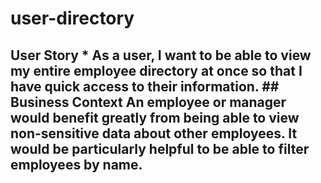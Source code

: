 # user-directory
## User Story  * As a user, I want to be able to view my entire employee directory at once so that I have quick access to their information.  ## Business Context  An employee or manager would benefit greatly from being able to view non-sensitive data about other employees. It would be particularly helpful to be able to filter employees by name.
